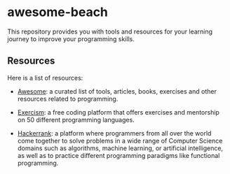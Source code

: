# awesome-beach

This repository provides you with tools and resources for your learning journey to improve your programming skills.


## Resources
Here is a list of resources:

 - [Awesome](https://github.com/sindresorhus/awesome): a curated list of tools, articles, books, exercises and other resources related to programming. 
 
 - [Exercism](https://exercism.io/): a free coding platform that offers exercises and mentorship on 50 different programming languages.
 
 - [Hackerrank](https://www.hackerrank.com/dashboard): a platform where programmers from all over the world come together to solve problems in a wide range of Computer Science domains such as algorithms, machine learning, or artificial intelligence, as well as to practice different programming paradigms like functional programming.